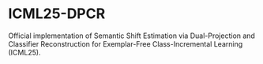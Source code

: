# ICML25-DPCR
Official implementation of Semantic Shift Estimation via Dual-Projection and Classifier Reconstruction for Exemplar-Free Class-Incremental Learning (ICML25).
